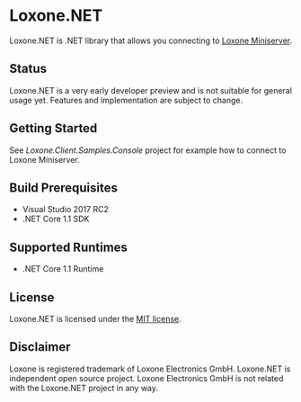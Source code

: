 # Loxone.NET
Loxone.NET is .NET library that allows you connecting to [Loxone Miniserver](https://www.loxone.com/enen/products/overview/).

## Status
Loxone.NET is a very early developer preview and is not suitable for general usage yet. Features and implementation are subject to change.

## Getting Started
See *Loxone.Client.Samples.Console* project for example how to connect to Loxone Miniserver.

## Build Prerequisites
- Visual Studio 2017 RC2
- .NET Core 1.1 SDK

## Supported Runtimes
- .NET Core 1.1 Runtime

## License
Loxone.NET is licensed under the [MIT license](LICENSE.txt).

## Disclaimer
Loxone is registered trademark of Loxone Electronics GmbH.
Loxone.NET is independent open source project. Loxone Electronics GmbH is not related with the Loxone.NET project in any way.
